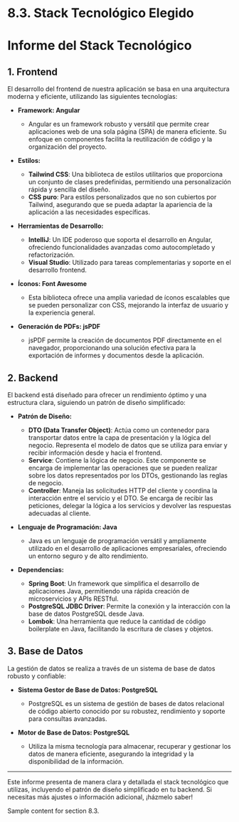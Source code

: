 # 8.3. Stack Tecnológico Elegido
# Informe del Stack Tecnológico

## 1. Frontend

El desarrollo del frontend de nuestra aplicación se basa en una arquitectura moderna y eficiente, utilizando las siguientes tecnologías:

- **Framework: Angular**
  - Angular es un framework robusto y versátil que permite crear aplicaciones web de una sola página (SPA) de manera eficiente. Su enfoque en componentes facilita la reutilización de código y la organización del proyecto.

- **Estilos:**
  - **Tailwind CSS**: Una biblioteca de estilos utilitarios que proporciona un conjunto de clases predefinidas, permitiendo una personalización rápida y sencilla del diseño.
  - **CSS puro**: Para estilos personalizados que no son cubiertos por Tailwind, asegurando que se pueda adaptar la apariencia de la aplicación a las necesidades específicas.

- **Herramientas de Desarrollo:**
  - **IntelliJ**: Un IDE poderoso que soporta el desarrollo en Angular, ofreciendo funcionalidades avanzadas como autocompletado y refactorización.
  - **Visual Studio**: Utilizado para tareas complementarias y soporte en el desarrollo frontend.

- **Íconos: Font Awesome**
  - Esta biblioteca ofrece una amplia variedad de íconos escalables que se pueden personalizar con CSS, mejorando la interfaz de usuario y la experiencia general.

- **Generación de PDFs: jsPDF**
  - jsPDF permite la creación de documentos PDF directamente en el navegador, proporcionando una solución efectiva para la exportación de informes y documentos desde la aplicación.

## 2. Backend

El backend está diseñado para ofrecer un rendimiento óptimo y una estructura clara, siguiendo un patrón de diseño simplificado:

- **Patrón de Diseño:**
  - **DTO (Data Transfer Object)**: Actúa como un contenedor para transportar datos entre la capa de presentación y la lógica del negocio. Representa el modelo de datos que se utiliza para enviar y recibir información desde y hacia el frontend.
  - **Service**: Contiene la lógica de negocio. Este componente se encarga de implementar las operaciones que se pueden realizar sobre los datos representados por los DTOs, gestionando las reglas de negocio.
  - **Controller**: Maneja las solicitudes HTTP del cliente y coordina la interacción entre el servicio y el DTO. Se encarga de recibir las peticiones, delegar la lógica a los servicios y devolver las respuestas adecuadas al cliente.

- **Lenguaje de Programación: Java**
  - Java es un lenguaje de programación versátil y ampliamente utilizado en el desarrollo de aplicaciones empresariales, ofreciendo un entorno seguro y de alto rendimiento.

- **Dependencias:**
  - **Spring Boot**: Un framework que simplifica el desarrollo de aplicaciones Java, permitiendo una rápida creación de microservicios y APIs RESTful.
  - **PostgreSQL JDBC Driver**: Permite la conexión y la interacción con la base de datos PostgreSQL desde Java.
  - **Lombok**: Una herramienta que reduce la cantidad de código boilerplate en Java, facilitando la escritura de clases y objetos.

## 3. Base de Datos

La gestión de datos se realiza a través de un sistema de base de datos robusto y confiable:

- **Sistema Gestor de Base de Datos: PostgreSQL**
  - PostgreSQL es un sistema de gestión de bases de datos relacional de código abierto conocido por su robustez, rendimiento y soporte para consultas avanzadas.

- **Motor de Base de Datos: PostgreSQL**
  - Utiliza la misma tecnología para almacenar, recuperar y gestionar los datos de manera eficiente, asegurando la integridad y la disponibilidad de la información.

---

Este informe presenta de manera clara y detallada el stack tecnológico que utilizas, incluyendo el patrón de diseño simplificado en tu backend. Si necesitas más ajustes o información adicional, ¡házmelo saber!


Sample content for section 8.3.